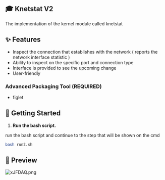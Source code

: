 ## 🎓 Knetstat V2

The implementation of the kernel module called knetstat

## ✨ Features

- Inspect the connection that establishes with the network ( reports the network interface statistic )
- Ability to inspect on the specific port and connection type
- Interface is provided to see the upcoming change
- User-friendly

### Advanced Packaging Tool (REQUIRED)

- figlet

## 🚀 Getting Started

1. **Run the bash script.**

run the bash script and continue to the step that will be shown on the cmd

```sh
bash run2.sh
```

## 🌟 Preview

<img src="https://sv1.picz.in.th/images/2020/03/04/xJFDAQ.png" alt="xJFDAQ.png" />
